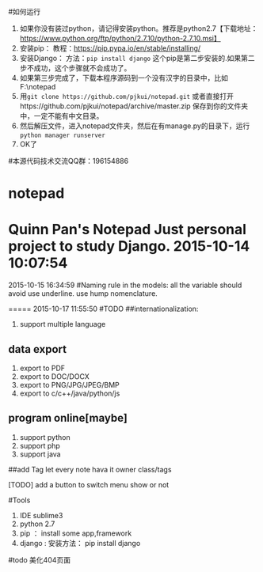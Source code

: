 #如何运行
1. 如果你没有装过python，请记得安装python。推荐是python2.7【下载地址：https://www.python.org/ftp/python/2.7.10/python-2.7.10.msi】
2. 安装pip： 教程：https://pip.pypa.io/en/stable/installing/
3. 安装Django： 方法：`pip install django` 这个pip是第二步安装的.如果第二步不成功，这个步骤就不会成功了。
4. 如果第三步完成了，下载本程序源码到一个没有汉字的目录中，比如 F:\notepad
5. 用`git clone https://github.com/pjkui/notepad.git` 或者直接打开https://github.com/pjkui/notepad/archive/master.zip 保存到你的文件夹中，一定不能有中文目录。
6. 然后解压文件，进入notepad文件夹，然后在有manage.py的目录下，运行`python manager runserver`
7. OK了

#本源代码技术交流QQ群：196154886

# notepad
Quinn Pan's Notepad 
Just personal project to study Django.
2015-10-14 10:07:54
======================================
2015-10-15 16:34:59
#Naming rule
in the models:
all the variable should avoid use underline. use hump nomenclature.

=====
2015-10-17 11:55:50
#TODO
##internationalization:
1. support multiple language

## data export
1. export to PDF
2. export to DOC/DOCX
3. export to PNG/JPG/JPEG/BMP
4. export to c/c++/java/python/js

## program online[maybe]
1. support python
2. support php
3. support java 

##add Tag
let every note hava it owner class/tags

[TODO] add a button to switch menu show or not 

#Tools
1. IDE sublime3
2. python 2.7
3. pip ： install some app,framework
4. django : 安装方法： pip install django  

#todo
美化404页面